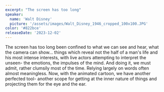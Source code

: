 ```yaml
---
excerpt: "The screen has too long"
speaker:
  name: 'Walt Disney'
  picture: '/assets/images/Walt_Disney_1946_cropped_100x100.JPG'
color: '#822bce'
releaseDate: '2023-12-02'
---
```

The screen has too long been confined to what we can see and hear, what the camera can show... things which reveal not the half of a man's life and his most intense interests, with live actors attempting to interpret the unseen- the emotions, the impulses of the mind. And doing it, we must admit, rather clumsily most of the time. Relying largely on words often almost meaningless. Now, with the animated cartoon, we have another perfected tool- another scope for getting at the inner nature of things and projecting them for the eye and the ear.